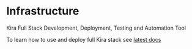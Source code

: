 
# Infrastructure

Kira Full Stack Development, Deployment, Testing and Automation Tool

To learn how to use and deploy full Kira stack see [latest docs](https://github.com/KiraCore/docs/tree/master/infra)

 